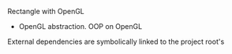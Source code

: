 Rectangle with OpenGL
- OpenGL abstraction. OOP on OpenGL

External dependencies are symbolically linked to the project root's